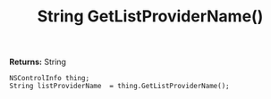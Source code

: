 ﻿---
uid: crmscript_ref_NSControlInfo_GetListProviderName
title: String GetListProviderName()
intellisense: NSControlInfo.GetListProviderName
keywords: NSControlInfo, GetListProviderName
so.topic: reference
---



**Returns:** String


```crmscript
NSControlInfo thing;
String listProviderName  = thing.GetListProviderName();
```


